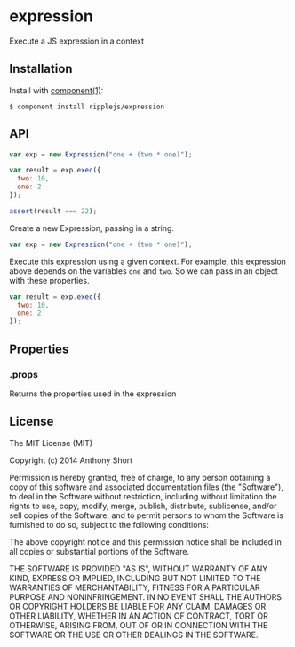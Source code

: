 
# expression

  Execute a JS expression in a context

## Installation

  Install with [component(1)](http://component.io):

    $ component install ripplejs/expression

## API

```js
var exp = new Expression("one + (two * one)");

var result = exp.exec({
  two: 10,
  one: 2
});

assert(result === 22);
```

Create a new Expression, passing in a string.

```js
var exp = new Expression("one + (two * one)");
```

Execute this expression using a given context. For example, this expression
above depends on the variables `one` and `two`. So we can pass in an object
with these properties.

```js
var result = exp.exec({
  two: 10,
  one: 2
});
```

## Properties

### .props

Returns the properties used in the expression

## License

  The MIT License (MIT)

  Copyright (c) 2014 Anthony Short

  Permission is hereby granted, free of charge, to any person obtaining a copy
  of this software and associated documentation files (the "Software"), to deal
  in the Software without restriction, including without limitation the rights
  to use, copy, modify, merge, publish, distribute, sublicense, and/or sell
  copies of the Software, and to permit persons to whom the Software is
  furnished to do so, subject to the following conditions:

  The above copyright notice and this permission notice shall be included in
  all copies or substantial portions of the Software.

  THE SOFTWARE IS PROVIDED "AS IS", WITHOUT WARRANTY OF ANY KIND, EXPRESS OR
  IMPLIED, INCLUDING BUT NOT LIMITED TO THE WARRANTIES OF MERCHANTABILITY,
  FITNESS FOR A PARTICULAR PURPOSE AND NONINFRINGEMENT. IN NO EVENT SHALL THE
  AUTHORS OR COPYRIGHT HOLDERS BE LIABLE FOR ANY CLAIM, DAMAGES OR OTHER
  LIABILITY, WHETHER IN AN ACTION OF CONTRACT, TORT OR OTHERWISE, ARISING FROM,
  OUT OF OR IN CONNECTION WITH THE SOFTWARE OR THE USE OR OTHER DEALINGS IN
  THE SOFTWARE.